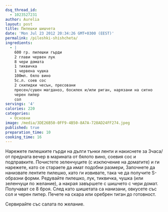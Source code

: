 ```yaml
---
dsq_thread_id:
  - 1023527231
author: Aurelia
layout: post
title: Пилешки шишчета
date: 'Mon Jul 23 2012 20:34:26 GMT+0300 (EEST)'
permalink: /pileshki-shishcheta/
ingredients:
  - |
    600 гр. пилешки гърди
    2 глави червен лук
    8 чери домата
    1 тиквичка
    1 червена чушка
    100мл. бяло вино
    5с.л. соев сос
    2 скилидки чесън, пресовани
    пресен/сушен магданоз, босилек и/или риган, нарязани на ситно
    черен пипер
    сол
servings: '4'
calories: 220
categories:
  - Основни
image: /media/3DE26B50-0FF9-4B50-8A7A-728AD24FF274.jpeg
published: true
preparation_time: 10
cooking_time: 16
---
```

Нарежете пилешките гърди на дълги тънки ленти и накиснете за 3часа/от предната вечер в марината от бялото вино, соевия сос и подправките.
Почистете зеленчуците (с изключение на доматите) и ги нарежете, като се стараете да имат подобни размери,
Започнете да нанизвате лентите пилешко, като ги извивате, така че да получите S-образни форми. Редувайте пилешко, лук, тиквичка, чушка (или зеленчуци по желание), а накрая завършете с
шишчето с чери домат. Получават се 8 броя. След като шишетата са нанизани, овкусете със сол и черен пипер. Печете на скара или оребрен тиган до готовност.

Сервирайте със салата по желание.
